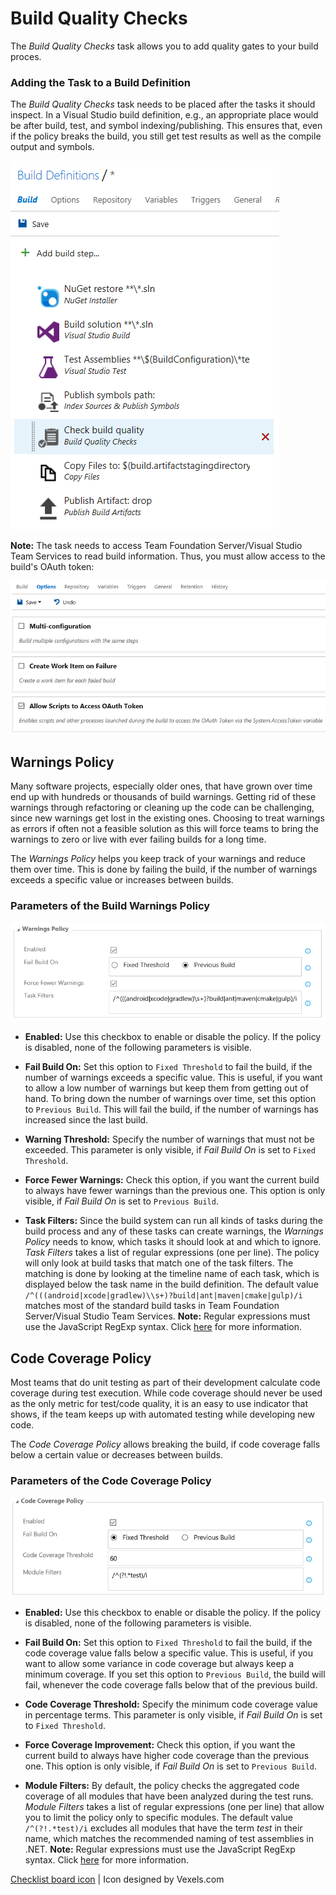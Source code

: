 # Build Quality Checks
The *Build Quality Checks* task allows you to add quality gates to your build proces.

### Adding the Task to a Build Definition
The *Build Quality Checks* task needs to be placed after the tasks it should inspect. In a Visual Studio build definition, e.g., an
appropriate place would be after build, test, and symbol indexing/publishing. This ensures that, even if the policy breaks the
build, you still get test results as well as the compile output and symbols.

![Task Placement](../assets/AddTask.png "Proper placement of the Build Quality Checks task")

**Note:** The task needs to access Team Foundation Server/Visual Studio Team Services to read build information. Thus, you must allow
access to the build's OAuth token:

![OAuth Token Access](../assets/OAuthToken.png "Allowing access to the build's OAuth token")

## Warnings Policy
Many software projects, especially older ones, that have grown over time end up with hundreds or thousands of build warnings.
Getting rid of these warnings through refactoring or cleaning up the code can be challenging, since new warnings get lost in
the existing ones. Choosing to treat warnings as errors if often not a feasible solution as this will force teams to bring the
warnings to zero or live with ever failing builds for a long time.

The *Warnings Policy* helps you keep track of your warnings and reduce them over time. This is done by failing the build,
if the number of warnings exceeds a specific value or increases between builds.

### Parameters of the Build Warnings Policy

![Warnings Policy](../assets/WarningsPolicy.png "Parameters of the Warnings Policy")

- **Enabled:** Use this checkbox to enable or disable the policy. If the policy is disabled, none of the following parameters is
visible.

- **Fail Build On:** Set this option to `Fixed Threshold` to fail the build, if the number of warnings exceeds a specific value.
This is useful, if you want to allow a low number of warnings but keep them from getting out of hand. To bring down the number
of warnings over time, set this option to `Previous Build`. This will fail the build, if the number of warnings has increased
since the last build.

- **Warning Threshold:** Specify the number of warnings that must not be exceeded. This parameter is only visible, if *Fail Build On*
is set to `Fixed Threshold`.

- **Force Fewer Warnings:** Check this option, if you want the current build to always have fewer warnings than the previous one. This
option is only visible, if *Fail Build On* is set to `Previous Build`.

- **Task Filters:** Since the build system can run all kinds of tasks during the build process and any of these tasks can create
warnings, the *Warnings Policy* needs to know, which tasks it should look at and which to ignore. *Task Filters* takes a list of
regular expressions (one per line). The policy will only look at build tasks that match one of the task filters. The matching is done by
looking at the timeline name of each task, which is displayed below the task name in the build definition. The default value
`/^(((android|xcode|gradlew)\\s+)?build|ant|maven|cmake|gulp)/i` matches most of the standard build tasks in Team Foundation Server/Visual
Studio Team Services. **Note:** Regular expressions must use the JavaScript RegExp syntax. Click
[here](http://www.regular-expressions.info/javascript.html) for more information.

## Code Coverage Policy
Most teams that do unit testing as part of their development calculate code coverage during test execution. While code coverage should
never be used as the only metric for test/code quality, it is an easy to use indicator that shows, if the team keeps up with automated
testing while developing new code.

The *Code Coverage Policy* allows breaking the build, if code coverage falls below a certain value or decreases between builds.

### Parameters of the Code Coverage Policy

![Code Coverage Policy](../assets/CodeCoveragePolicy.png "Parameters of the Code Coverage Policy")

- **Enabled:** Use this checkbox to enable or disable the policy. If the policy is disabled, none of the following parameters is
visible.

- **Fail Build On:** Set this option to `Fixed Threshold` to fail the build, if the code coverage value falls below a specific value.
This is useful, if you want to allow some variance in code coverage but always keep a minimum coverage. If you set this option to
`Previous Build`, the build will fail, whenever the code coverage falls below that of the previous build.

- **Code Coverage Threshold:** Specify the minimum code coverage value in percentage terms. This parameter is only visible, if
*Fail Build On* is set to `Fixed Threshold`.

- **Force Coverage Improvement:** Check this option, if you want the current build to always have higher code coverage than the previous one.
This option is only visible, if *Fail Build On* is set to `Previous Build`.

- **Module Filters:** By default, the policy checks the aggregated code coverage of all modules that have been analyzed during the test runs.
*Module Filters* takes a list of regular expressions (one per line) that allow you to limit the policy only to specific modules. The default value
`/^(?!.*test)/i` excludes all modules that have the term *test* in their name, which matches the recommended naming of test assemblies in .NET.
**Note:** Regular expressions must use the JavaScript RegExp syntax. Click [here](http://www.regular-expressions.info/javascript.html) for more
information.

[Checklist board icon](https://www.vexels.com/vectors/png-svg/129767/checklist-board-icon) | Icon designed by Vexels.com
